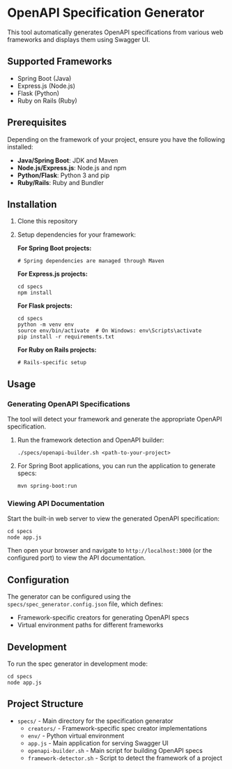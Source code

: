 # OpenAPI Specification Generator

This tool automatically generates OpenAPI specifications from various web frameworks and displays them using Swagger UI.

## Supported Frameworks

- Spring Boot (Java)
- Express.js (Node.js)
- Flask (Python)
- Ruby on Rails (Ruby)

## Prerequisites

Depending on the framework of your project, ensure you have the following installed:

- **Java/Spring Boot**: JDK and Maven
- **Node.js/Express.js**: Node.js and npm
- **Python/Flask**: Python 3 and pip
- **Ruby/Rails**: Ruby and Bundler

## Installation

1. Clone this repository
2. Setup dependencies for your framework:

   **For Spring Boot projects:**
   ```
   # Spring dependencies are managed through Maven
   ```

   **For Express.js projects:**
   ```
   cd specs
   npm install
   ```

   **For Flask projects:**
   ```
   cd specs
   python -m venv env
   source env/bin/activate  # On Windows: env\Scripts\activate
   pip install -r requirements.txt
   ```

   **For Ruby on Rails projects:**
   ```
   # Rails-specific setup
   ```

## Usage

### Generating OpenAPI Specifications

The tool will detect your framework and generate the appropriate OpenAPI specification.

1. Run the framework detection and OpenAPI builder:
   ```
   ./specs/openapi-builder.sh <path-to-your-project>
   ```

2. For Spring Boot applications, you can run the application to generate specs:
   ```
   mvn spring-boot:run
   ```

### Viewing API Documentation

Start the built-in web server to view the generated OpenAPI specification:

```
cd specs
node app.js
```

Then open your browser and navigate to `http://localhost:3000` (or the configured port) to view the API documentation.

## Configuration

The generator can be configured using the `specs/spec_generator.config.json` file, which defines:

- Framework-specific creators for generating OpenAPI specs
- Virtual environment paths for different frameworks

## Development

To run the spec generator in development mode:

```
cd specs
node app.js
```

## Project Structure

- `specs/` - Main directory for the specification generator
  - `creators/` - Framework-specific spec creator implementations
  - `env/` - Python virtual environment
  - `app.js` - Main application for serving Swagger UI
  - `openapi-builder.sh` - Main script for building OpenAPI specs
  - `framework-detector.sh` - Script to detect the framework of a project

